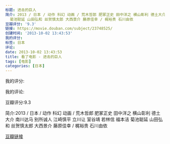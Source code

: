 ```yaml
---
标题: 进击的巨人
简介: 2013 / 日本 / 动作 科幻 动画 / 荒木哲郎 肥冢正史 田中洋之 横山彰利 德土大介 南川达马 别所诚人 江崎慎平 立川让 室谷靖 若林信 福本洁
  菊池聪延 山田弘和 丝贺慎太郎 大西景介 藤原佳幸 / 梶裕贵 石川由依
豆瓣评分: '9.3'
链接: https://movie.douban.com/subject/23748525/
创建时间: '2013-10-02 13:43:53'
我的评分:
标签: 日本
评论:
date: 2013-10-02 13:43:53
title: 看了电影 - 进击的巨人
tags: [电影]
categories: [日本]
---
```


我的评分:

我的评论:

豆瓣评分:9.3

简介:2013 / 日本 / 动作 科幻 动画 / 荒木哲郎 肥冢正史 田中洋之 横山彰利 德土大介 南川达马 别所诚人 江崎慎平 立川让 室谷靖 若林信 福本洁 菊池聪延 山田弘和 丝贺慎太郎 大西景介 藤原佳幸 / 梶裕贵 石川由依

[豆瓣链接](https://movie.douban.com/subject/23748525/)

